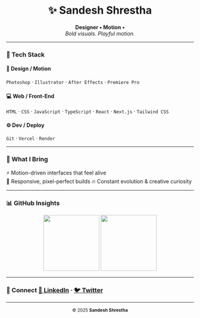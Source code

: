 <h1 align="center">✨ Sandesh Shrestha</h1>
<p align="center">
  <strong>Designer • Motion • </strong><br>
  <em>Bold visuals. Playful motion.</em>
</p>

---

### 🧰 Tech Stack

#### 🎨 Design / Motion  
`Photoshop` · `Illustrator` · `After Effects` · `Premiere Pro`

#### 💻 Web / Front-End  
`HTML` · `CSS` · `JavaScript` · `TypeScript` · `React` · `Next.js` · `Tailwind CSS`

#### ⚙️ Dev / Deploy  
`Git` · `Vercel` · `Render`

---

### 🚀 What I Bring
 
⚡ Motion-driven interfaces that feel alive  
📱 Responsive, pixel-perfect builds
🔥 Constant evolution & creative curiosity  

---

### 📊 GitHub Insights

<div align="center">
  
<img src="https://github-readme-stats.vercel.app/api?username=sandeshshrestha77&show_icons=true&count_private=true&hide_border=true&theme=tokyonight&title_color=3B82F6&icon_color=3B82F6&text_color=C9D1D9&bg_color=00000000" height="150"/>  
<img src="https://github-readme-stats.vercel.app/api/top-langs/?username=sandeshshrestha77&layout=compact&hide_border=true&theme=tokyonight&title_color=3B82F6&text_color=C9D1D9&bg_color=00000000" height="150"/>

</div>

---

### 🔗 Connect [💼 LinkedIn](https://linkedin.com/in/sandeshshrestha77) · [🐦 Twitter](https://twitter.com/sandeshstha8)

---

<p align="center">
  <sub>© 2025 <strong>Sandesh Shrestha</strong></sub>
</p>
